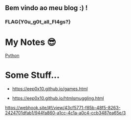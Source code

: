 ## Bem vindo ao meu blog :) !
### FLAG{Y0u_g0t_all_Fl4gs?}

# My Notes 😎

[Python](https://eep0x10.notion.site/Python-py-28226964817e495ead8951de05d1202d)

# Some Stuff...

* https://eep0x10.github.io/games.html

* https://eep0x10.github.io/htmlsmuggling.html


https://webhook.site/#!/view/43cf5771-f85b-48f5-8263-2424701dfab1/944fa860-a1cc-4c1a-a0c4-ccb3487ea65e/3
